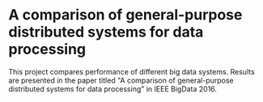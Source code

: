 A comparison of general-purpose distributed systems for data processing
======

This project compares performance of different big data systems. Results are presented in the paper titled "A comparison of general-purpose distributed systems for data processing" in IEEE BigData 2016.
